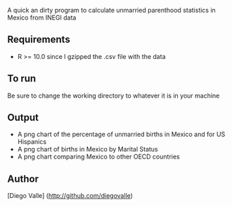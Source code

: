 A quick an dirty program to calculate unmarried parenthood statistics in Mexico from INEGI data

Requirements
------------
* R >= 10.0 since I gzipped the .csv file with the data

To run
-------
Be sure to change the working directory to whatever it is in your machine

Output
-------
* A png chart of the percentage of unmarried births in Mexico and for US Hispanics
* A png chart of births in Mexico by Marital Status
* A png chart comparing Mexico to other OECD countries

Author
-----
[Diego Valle] (http://github.com/diegovalle)
